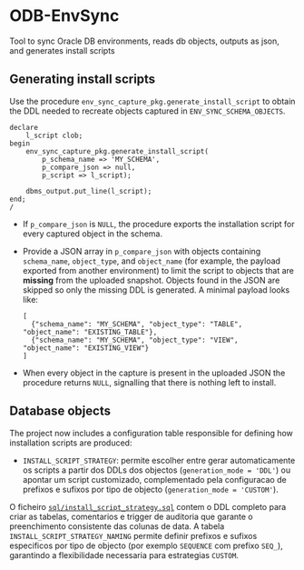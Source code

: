 # ODB-EnvSync

Tool to sync Oracle DB environments, reads db objects, outputs as json, and generates install scripts

## Generating install scripts

Use the procedure `env_sync_capture_pkg.generate_install_script` to obtain the DDL needed to recreate objects captured in `ENV_SYNC_SCHEMA_OBJECTS`.

```
declare
    l_script clob;
begin
    env_sync_capture_pkg.generate_install_script(
        p_schema_name => 'MY_SCHEMA',
        p_compare_json => null,
        p_script => l_script);

    dbms_output.put_line(l_script);
end;
/
```

- If `p_compare_json` is `NULL`, the procedure exports the installation script for every captured object in the schema.
- Provide a JSON array in `p_compare_json` with objects containing `schema_name`, `object_type`, and `object_name` (for example, the payload exported from another environment) to limit the script to objects that are **missing** from the uploaded snapshot. Objects found in the JSON are skipped so only the missing DDL is generated. A minimal payload looks like:

  ```
  [
    {"schema_name": "MY_SCHEMA", "object_type": "TABLE", "object_name": "EXISTING_TABLE"},
    {"schema_name": "MY_SCHEMA", "object_type": "VIEW", "object_name": "EXISTING_VIEW"}
  ]
  ```
- When every object in the capture is present in the uploaded JSON the procedure returns `NULL`, signalling that there is nothing left to install.

## Database objects

The project now includes a configuration table responsible for defining how installation scripts are produced:

- `INSTALL_SCRIPT_STRATEGY`: permite escolher entre gerar automaticamente os scripts a partir dos DDLs dos objectos (`generation_mode = 'DDL'`) ou apontar um script customizado, complementado pela configuracao de prefixos e sufixos por tipo de objecto (`generation_mode = 'CUSTOM'`).

O ficheiro [`sql/install_script_strategy.sql`](sql/install_script_strategy.sql) contem o DDL completo para criar as tabelas, comentarios e trigger de auditoria que garante o preenchimento consistente das colunas de data. A tabela `INSTALL_SCRIPT_STRATEGY_NAMING` permite definir prefixos e sufixos especificos por tipo de objecto (por exemplo `SEQUENCE` com prefixo `SEQ_`), garantindo a flexibilidade necessaria para estrategias `CUSTOM`.
